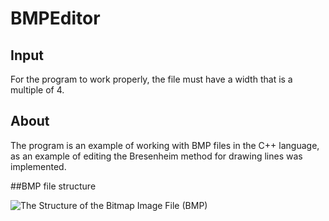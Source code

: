 # BMPEditor

## Input
For the program to work properly, the file must have a width that is a multiple of 4.

## About
The program is an example of working with BMP files in the C++ language, as an example of editing the Bresenheim method for drawing lines was implemented.

##BMP file structure

![The Structure of the Bitmap Image File (BMP)](https://github.com/user-attachments/assets/5bb9b244-133e-4637-922e-c590080f9df4)
